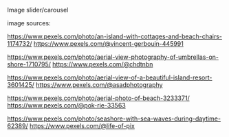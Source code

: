 Image slider/carousel 

image sources: 

https://www.pexels.com/photo/an-island-with-cottages-and-beach-chairs-1174732/
https://www.pexels.com/@vincent-gerbouin-445991

https://www.pexels.com/photo/aerial-view-photography-of-umbrellas-on-shore-1710795/
https://www.pexels.com/@chdtnbn

https://www.pexels.com/photo/aerial-view-of-a-beautiful-island-resort-3601425/
https://www.pexels.com/@asadphotography

https://www.pexels.com/photo/aerial-photo-of-beach-3233371/
https://www.pexels.com/@pok-rie-33563

https://www.pexels.com/photo/seashore-with-sea-waves-during-daytime-62389/
https://www.pexels.com/@life-of-pix
